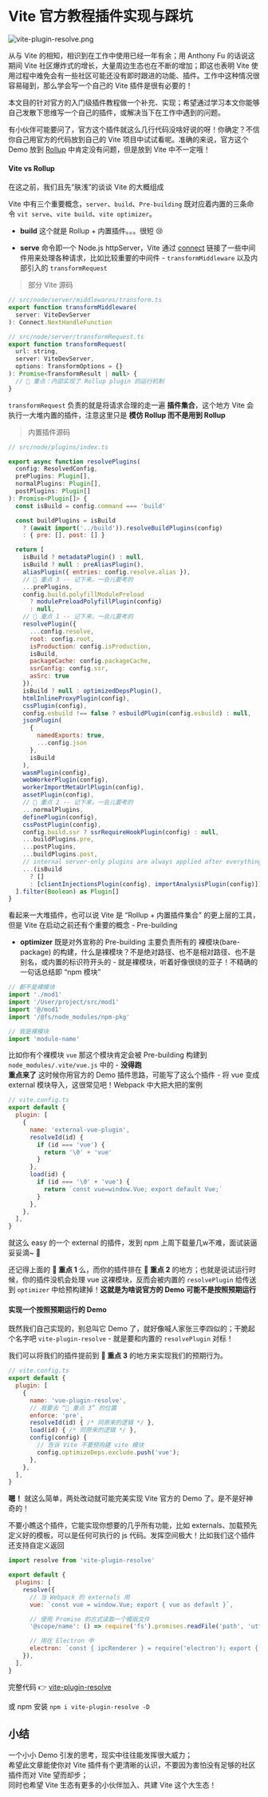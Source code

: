 # Vite 官方教程插件实现与踩坑

![vite-plugin-resolve.png](https://github.com/caoxiemeihao/blog/vite/vite-plugin-resolve.png?raw=true)

从与 Vite 的相知，相识到在工作中使用已经一年有余；用 Anthony Fu 的话说这期间 Vite 社区爆炸式的增长，大量周边生态也在不断的增加；即这也表明 Vite 使用过程中难免会有一些社区可能还没有即时跟进的功能、插件。工作中这种情况很容易碰到，那么学会写一个自己的 Vite 插件是很有必要的！

本文目的针对官方的入门级插件教程做一个补充、实现；希望通过学习本文你能够自己发散下思维写一个自己的插件，或解决当下在工作中遇到的问题。

有小伙伴可能要问了，官方这个插件就这么几行代码没啥好说的呀！你确定？不信你自己用官方的代码放到自己的 Vite 项目中试试看呢。准确的来说，官方这个 Demo 放到 [Rollup](https://rollupjs.org/) 中肯定没有问题，但是放到 Vite 中不一定哦！

#### Vite vs Rollup

在这之前，我们且先“肤浅”的谈谈 Vite 的大概组成

Vite 中有三个重要概念，`server`、`build`、`Pre-building` 既对应着内置的三条命令 `vit serve`、`vite build`、`vite optimizer`。

- **build** 这个就是 Rollup + 内置插件。。。很短 😢

- **serve** 命令即一个 Node.js httpServer，Vite 通过 [connect](https://github.com/senchalabs/connect) 链接了一些中间件用来处理各种请求，比如比较重要的中间件 - `transformMiddleware` 以及内部引入的 `transformRequest`

> 部分 Vite 源码

```js
// src/node/server/middlewares/transform.ts
export function transformMiddleware(
  server: ViteDevServer
): Connect.NextHandleFunction

// src/node/server/transformRequest.ts
export function transformRequest(
  url: string,
  server: ViteDevServer,
  options: TransformOptions = {}
): Promise<TransformResult | null> {
  // 🚧 重点：内部实现了 Rollup plugin 的运行机制
}
```

`transformRequest` 负责的就是将请求合理的走一遍 **插件集合**，这个地方 Vite 会执行一大堆内置的插件，注意这里只是 **模仿 Rollup 而不是用到 Rollup**

> 内置插件源码

```js
// src/node/plugins/index.ts

export async function resolvePlugins(
  config: ResolvedConfig,
  prePlugins: Plugin[],
  normalPlugins: Plugin[],
  postPlugins: Plugin[]
): Promise<Plugin[]> {
  const isBuild = config.command === 'build'

  const buildPlugins = isBuild
    ? (await import('../build')).resolveBuildPlugins(config)
    : { pre: [], post: [] }

  return [
    isBuild ? metadataPlugin() : null,
    isBuild ? null : preAliasPlugin(),
    aliasPlugin({ entries: config.resolve.alias }),
    // 🚨 重点 3 -- 记下来，一会儿要考的
    ...prePlugins,
    config.build.polyfillModulePreload
      ? modulePreloadPolyfillPlugin(config)
      : null,
    // 🚨 重点 1 -- 记下来，一会儿要考的
    resolvePlugin({
      ...config.resolve,
      root: config.root,
      isProduction: config.isProduction,
      isBuild,
      packageCache: config.packageCache,
      ssrConfig: config.ssr,
      asSrc: true
    }),
    isBuild ? null : optimizedDepsPlugin(),
    htmlInlineProxyPlugin(config),
    cssPlugin(config),
    config.esbuild !== false ? esbuildPlugin(config.esbuild) : null,
    jsonPlugin(
      {
        namedExports: true,
        ...config.json
      },
      isBuild
    ),
    wasmPlugin(config),
    webWorkerPlugin(config),
    workerImportMetaUrlPlugin(config),
    assetPlugin(config),
    // 🚨 重点 2 -- 记下来，一会儿要考的
    ...normalPlugins,
    definePlugin(config),
    cssPostPlugin(config),
    config.build.ssr ? ssrRequireHookPlugin(config) : null,
    ...buildPlugins.pre,
    ...postPlugins,
    ...buildPlugins.post,
    // internal server-only plugins are always applied after everything else
    ...(isBuild
      ? []
      : [clientInjectionsPlugin(config), importAnalysisPlugin(config)])
  ].filter(Boolean) as Plugin[]
}

```

看起来一大堆插件，也可以说 Vite 是 “Rollup + 内置插件集合” 的更上层的工具，但是 Vite 在启动之前还有个重要的概念 - Pre-building

- **optimizer** 既是对外宣称的 Pre-building 主要负责所有的 裸模块(bare-package) 的构建，什么是裸模块？不是绝对路径、也不是相对路径、也不是别名，或内置的标识符开头的 - 就是裸模块，听着好像很绕的亚子！不精确的一句话总结即 “npm 模块”

```js
// 都不是裸模块
import './mod1'
import '/User/project/src/mod1'
import '@/mod1'
import '/@fs/node_modules/npm-pkg'

// 我是裸模块
import 'module-name'
```

比如你有个裸模块 `vue` 那这个模块肯定会被 Pre-building 构建到 `node_modules/.vite/vue.js` 中的 - **没得跑**  
**重点来了** 这时候你用官方的 Demo 插件思路，可能写了这么个插件 - 将 vue 变成 external 模块导入，这很常见吧！Webpack 中大把大把的案例

```js
// vite.config.ts
export default {
  plugin: [
    {
      name: 'external-vue-plugin',
      resolveId(id) {
        if (id === 'vue') {
          return '\0' + 'vue'
        }
      },
      load(id) {
        if (id === '\0' + 'vue') {
          return `const vue=window.Vue; export default Vue;`
        }
      },
    },
  ],
}
```

就这么 easy 的一个 external 的插件，发到 npm 上周下载量几w不难，面试装逼妥妥滴~ 🤩

还记得上面的 **🚨 重点 1** 么，而你的插件排在 **🚨 重点 2** 的地方；也就是说试运行时候，你的插件没机会处理 vue 这裸模块，反而会被内置的 `resolvePlugin` 给传送到 `optimizer` 中给预构建掉！**这就是为啥说官方的 Demo 可能不是按照预期运行**

#### 实现一个按照预期运行的 Demo

既然我们自己实现的，别总叫它 Demo 了，就好像喊人家张三李四似的；干脆起个名字吧 `vite-plugin-resolve` - 就是要和内置的 `resolvePlugin` 对标！

我们可以将我们的插件提前到 **🚨 重点 3** 的地方来实现我们的预期行为。

```js
// vite.config.ts
export default {
  plugin: [
    {
      name: 'vue-plugin-resolve',
      // 我要去 “🚨 重点 3” 的位置
      enforce: 'pre',
      resolveId(id) { /* 同原来的逻辑 */ },
      load(id) { /* 同原来的逻辑 */ },
      config(config) {
        // 告诉 Vite 不要预购建 vite 模块
        config.optimizeDeps.exclude.push('vue');
      },
    },
  ],
}
```

**嗯！** 就这么简单，两处改动就可能完美实现 Vite 官方的 Demo 了。是不是好神奇的！

不要小瞧这个插件，它能实现你想要的几乎所有功能，比如 externals、加载预先定义好的模板，可以是任何可执行的 js 代码。发挥空间极大！比如我们这个插件还支持自定义返回

```js
import resolve from 'vite-plugin-resolve'

export default {
  plugins: [
    resolve({
      // 当 Webpack 的 externals 用
      vue: `const vue = window.Vue; export { vue as default }`,

      // 使用 Promise 的方式读取一个模版文件
      '@scope/name': () => require('fs').promises.readFile('path', 'utf-8'),

      // 用在 Electron 中
      electron: `const { ipcRenderer } = require('electron'); export { ipcRenderer };`,
    }),
  ],
}
```

完整代码 👉 [vite-plugin-resolve](https://github.com/caoxiemeihao/vite-plugins/tree/main/packages/resolve)  

或 npm 安装 `npm i vite-plugin-resolve -D`

## 小结

一个小小 Demo 引发的思考，现实中往往能发挥很大威力；  
希望此文章能使你对 Vite 插件有个更清晰的认识，不要因为害怕没有足够的社区插件而对 Vite 望而却步；  
同时也希望 Vite 生态有更多的小伙伴加入、共建 Vite 这个大生态！
